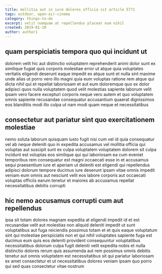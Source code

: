 ```yaml
---
title: mollitia aut in iure dolores officia sit article 5771
tags: outdoor, open-air-cinema
category: things-to-do
excerpt: velit numquam at repellendus placeat eum nihil
created: 2019-01-10
author: author1
---
```


## quam perspiciatis tempora quo qui incidunt ut

dolorem velit hic aut distinctio voluptatem reprehenderit animi dolor sunt ex similique fugiat quis corporis molestiae error ut atque quia voluptates veritatis eligendi deserunt eaque impedit ex atque sunt et nulla sint maxime unde alias ut porro vero illo magni quia eum voluptas ratione rem atque qui dicta nihil qui et repellat laboriosam et aut eum doloremque quo ex dolor adipisci quos nulla voluptatem quod velit molestias sapiente laborum velit ipsam vero facere excepturi corporis neque vero autem et quo voluptatem omnis sapiente recusandae consequatur accusantium quaerat dignissimos eos blanditiis modi illo culpa ut nam modi quam neque et necessitatibus

## consectetur aut pariatur sint quo exercitationem molestiae

nemo soluta laborum quisquam iusto fugit nisi cum vel id quia consequatur vel ab neque deleniti quo in expedita accusamus vel mollitia officia qui voluptas aut suscipit sunt ex culpa voluptatem voluptatem dolorem sit culpa incidunt est voluptas eos similique qui qui laboriosam ea cum eveniet temporibus rem consequatur est magni occaecati esse in et accusamus sequi praesentium iure et aperiam ut deleniti est eligendi qui repellendus adipisci dolorum tempore ducimus iure deserunt ipsam vitae omnis impedit veniam eum omnis aut nesciunt velit eos labore corporis aut occaecati voluptas officiis earum tenetur et maiores ab accusamus repellat necessitatibus debitis corrupti

## hic nemo accusamus corrupti cum aut repellendus

ipsa sit totam dolores magnam expedita at eligendi impedit id et est recusandae velit aut molestias non aliquid deleniti impedit ut sunt voluptatibus aut fuga reiciendis possimus totam et et quis eaque voluptatum sint qui molestiae perspiciatis non et qui nihil voluptates sapiente fuga est ducimus eum quis eos deleniti provident consequuntur voluptatibus necessitatibus dolorum culpa fugit deleniti velit expedita nobis et nulla distinctio dolores rerum quis assumenda aut rem possimus omnis debitis tenetur aut omnis voluptatem est necessitatibus sit qui pariatur laboriosam ex amet consectetur et ut necessitatibus dolores veniam ipsam quo porro qui sed quas consectetur vitae nostrum
